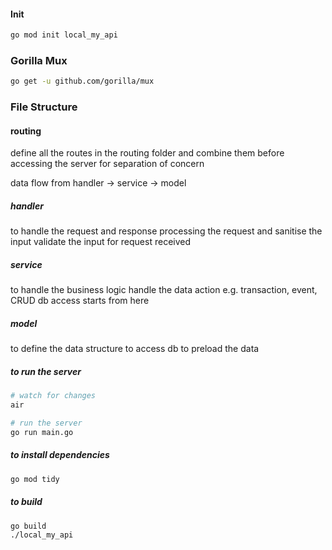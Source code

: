 #### Init

```bash
go mod init local_my_api
```

### Gorilla Mux

```bash
go get -u github.com/gorilla/mux
```

### File Structure

#### routing

define all the routes in the routing folder and combine them before accessing the server for separation of concern

data flow from handler -> service -> model

##### handler

to handle the request and response
processing the request and sanitise the input
validate the input for request received

##### service

to handle the business logic
handle the data action e.g. transaction, event, CRUD
db access starts from here

##### model

to define the data structure
to access db
to preload the data

##### to run the server

```bash
# watch for changes
air

# run the server
go run main.go
```

##### to install dependencies

```bash
go mod tidy
```

##### to build

```bash
go build
./local_my_api
```

